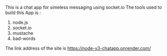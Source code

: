 This is a chat app for simeless messaging using socket.io
The tools used to build this App is :
1. node.js
2. socket.io
3. mustache
4. bad-words


The link address of the  site is
https://node-v3-chatapp.onrender.com/
